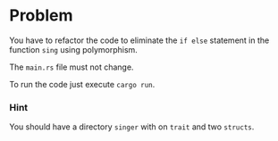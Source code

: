 # Problem

You have to refactor the code to eliminate the `if else` statement in the function `sing` using polymorphism.

The `main.rs` file must not change.

To run the code just execute `cargo run`.

### Hint

You should have a directory `singer` with on `trait` and two `structs`.